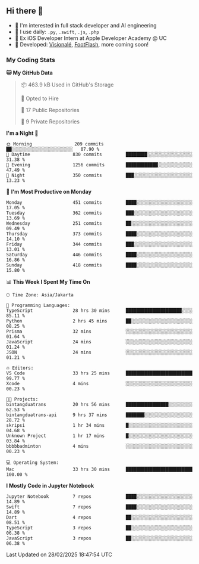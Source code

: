 ## Hi there 👋

- 🤖 I'm interested in full stack developer and AI engineering
- 🌱 I use daily: `.py`, `.swift`, `.js`, `.php`
- 🍎 Ex iOS Developer Intern at Apple Developer Academy @ UC
- 🔨 Developed: [Visionalé](https://apps.apple.com/id/app/visional%C3%A9/id6737191146), [FootFlash](https://apps.apple.com/id/app/footflash/id6550905078), more coming soon!

### My Coding Stats

<!--START_SECTION:waka-->
**🐱 My GitHub Data** 

> 📦 463.9 kB Used in GitHub's Storage 
 > 
> 💼 Opted to Hire
 > 
> 📜 17 Public Repositories 
 > 
> 🔑 9 Private Repositories 
 > 
**I'm a Night 🦉** 

```text
🌞 Morning                209 commits         ██░░░░░░░░░░░░░░░░░░░░░░░   07.90 % 
🌆 Daytime                830 commits         ████████░░░░░░░░░░░░░░░░░   31.38 % 
🌃 Evening                1256 commits        ████████████░░░░░░░░░░░░░   47.49 % 
🌙 Night                  350 commits         ███░░░░░░░░░░░░░░░░░░░░░░   13.23 % 
```
📅 **I'm Most Productive on Monday** 

```text
Monday                   451 commits         ████░░░░░░░░░░░░░░░░░░░░░   17.05 % 
Tuesday                  362 commits         ███░░░░░░░░░░░░░░░░░░░░░░   13.69 % 
Wednesday                251 commits         ██░░░░░░░░░░░░░░░░░░░░░░░   09.49 % 
Thursday                 373 commits         ████░░░░░░░░░░░░░░░░░░░░░   14.10 % 
Friday                   344 commits         ███░░░░░░░░░░░░░░░░░░░░░░   13.01 % 
Saturday                 446 commits         ████░░░░░░░░░░░░░░░░░░░░░   16.86 % 
Sunday                   418 commits         ████░░░░░░░░░░░░░░░░░░░░░   15.80 % 
```


📊 **This Week I Spent My Time On** 

```text
🕑︎ Time Zone: Asia/Jakarta

💬 Programming Languages: 
TypeScript               28 hrs 30 mins      █████████████████████░░░░   85.11 % 
Python                   2 hrs 45 mins       ██░░░░░░░░░░░░░░░░░░░░░░░   08.25 % 
Prisma                   32 mins             ░░░░░░░░░░░░░░░░░░░░░░░░░   01.64 % 
JavaScript               24 mins             ░░░░░░░░░░░░░░░░░░░░░░░░░   01.24 % 
JSON                     24 mins             ░░░░░░░░░░░░░░░░░░░░░░░░░   01.21 % 

🔥 Editors: 
VS Code                  33 hrs 25 mins      █████████████████████████   99.77 % 
Xcode                    4 mins              ░░░░░░░░░░░░░░░░░░░░░░░░░   00.23 % 

🐱‍💻 Projects: 
bintangduatrans          20 hrs 56 mins      ████████████████░░░░░░░░░   62.53 % 
bintangduatrans-api      9 hrs 37 mins       ███████░░░░░░░░░░░░░░░░░░   28.72 % 
skripsi                  1 hr 34 mins        █░░░░░░░░░░░░░░░░░░░░░░░░   04.68 % 
Unknown Project          1 hr 17 mins        █░░░░░░░░░░░░░░░░░░░░░░░░   03.84 % 
bbbbbadminton            4 mins              ░░░░░░░░░░░░░░░░░░░░░░░░░   00.23 % 

💻 Operating System: 
Mac                      33 hrs 30 mins      █████████████████████████   100.00 % 
```

**I Mostly Code in Jupyter Notebook** 

```text
Jupyter Notebook         7 repos             ████░░░░░░░░░░░░░░░░░░░░░   14.89 % 
Swift                    7 repos             ████░░░░░░░░░░░░░░░░░░░░░   14.89 % 
Dart                     4 repos             ██░░░░░░░░░░░░░░░░░░░░░░░   08.51 % 
TypeScript               3 repos             ██░░░░░░░░░░░░░░░░░░░░░░░   06.38 % 
JavaScript               3 repos             ██░░░░░░░░░░░░░░░░░░░░░░░   06.38 % 
```




 Last Updated on 28/02/2025 18:47:54 UTC
<!--END_SECTION:waka-->

<!--
**nico-samuelson/nico-samuelson** is a ✨ _special_ ✨ repository because its `README.md` (this file) appears on your GitHub profile.

Here are some ideas to get you started:

- 🔭 I’m currently working on ...
- 🌱 I’m currently learning ...
- 👯 I’m looking to collaborate on ...
- 🤔 I’m looking for help with ...
- 💬 Ask me about ...
- 📫 How to reach me: ...
- 😄 Pronouns: ...
- ⚡ Fun fact: ...
-->
